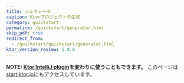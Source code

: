 ```yaml
---
title: ジェネレータ
caption: Ktorプロジェクトの生成
category: quickstart
permalink: /quickstart/generator.html
skip_pdf: true
redirect_from:
  - /quickstart/quickstart/generator.html
ktor_version_review: 1.0.0
---
```


<!--<https://jp.ktor.work/start>-->

**NOTE: [Ktor IntelliJ plugin](/quickstart/quickstart/intellij-idea.html)を変わりに使うこともできます。** このページは[start.ktor.io](https://start.ktor.io/)にもアクセスしています。

<div id="generator_id"></div>

<script type="text/javascript">
window.addEventListener('popstate', function(event) {
    const iframe = document.getElementById('iframe_generator');
    if (iframe) {
        iframe.contentWindow.postMessage({type: "updateHash", value: window.location.hash}, "*")
    }
});
window.addEventListener('message', function(event) {
    if (event.data && event.data.type === "updateHash") {
        history.pushState({}, "", window.location.pathname + "#" + event.data.value.replace(/^#/, ''));
    }
});
document.getElementById('generator_id').innerHTML = '<iframe id="iframe_generator" src="{{ site.ktor_init_tools_url }}' + location.hash.replace(/"/g, '\\"') + '" style="border:1px solid #343a40;width:100%;height:574px;"></iframe>';
</script>
